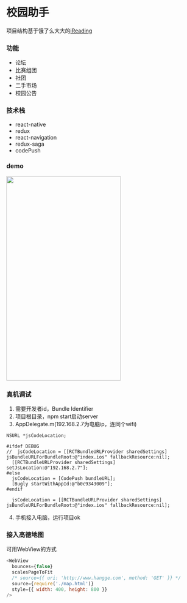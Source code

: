 # 校园助手

项目结构基于饿了么大大的[iReading](https://github.com/attentiveness/reading.git)

### 功能
* 论坛
* 比赛组团
* 社团
* 二手市场
* 校园公告

### 技术栈
* react-native
* redux
* react-navigation
* redux-saga
* codePush

### demo

<img width="300" height="534" src="https://github.com/hyhajnal/campus/blob/master/campus.gif">

### 真机调试
1. 需要开发者id，Bundle Identifier
2. 项目根目录，npm start启动server
3. AppDelegate.m(192.168.2.7为电脑ip，连同个wifi)
``` oc
NSURL *jsCodeLocation;
  
#ifdef DEBUG
//  jsCodeLocation = [[RCTBundleURLProvider sharedSettings] jsBundleURLForBundleRoot:@"index.ios" fallbackResource:nil];
  [[RCTBundleURLProvider sharedSettings] setJsLocation:@"192.168.2.7"];
#else
  jsCodeLocation = [CodePush bundleURL];
  [Bugly startWithAppId:@"b0c9343009"];
#endif
  
  jsCodeLocation = [[RCTBundleURLProvider sharedSettings] jsBundleURLForBundleRoot:@"index.ios" fallbackResource:nil];
```
4. 手机接入电脑，运行项目ok

### 接入高德地图
可用WebView的方式
``` js
<WebView
  bounces={false}
  scalesPageToFit
  /* source={{ uri: 'http://www.hangge.com', method: 'GET' }} */
  source={require('./map.html')}
  style={{ width: 400, height: 800 }}
/>
```
